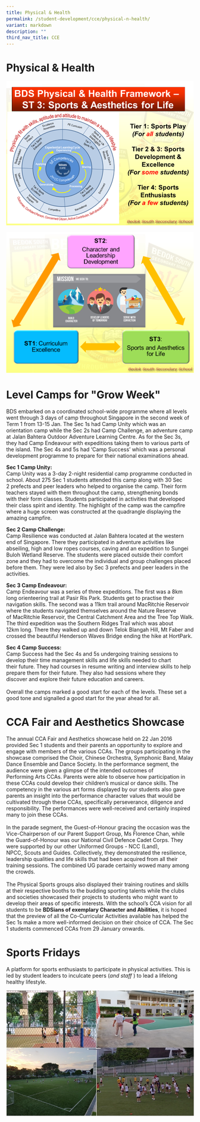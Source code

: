 ```yaml
---
title: Physical & Health
permalink: /student-development/cce/physical-n-health/
variant: markdown
description: ""
third_nav_title: CCE
---
```

Physical &amp; Health
=================

![Physical &amp; Health](/images/BDS%20Physical%20and%20Health%20Framework%20ST3_2.png)

![Physical &amp; Health](/images/BDS%20STRATEGIC%20THRUST%203.png)

Level Camps for "Grow Week"
===========================

BDS embarked on a coordinated&nbsp;school-wide programme where all levels went&nbsp;through 3 days of camp throughout Singapore in&nbsp;the second week of Term 1 from 13-15 Jan. The&nbsp;Sec 1s had Camp Unity which was an orientation&nbsp;camp while the Sec 2s had Camp Challenge, an adventure camp at Jalan Bahtera Outdoor Adventure Learning Centre. As for the Sec 3s, they had&nbsp;Camp Endeavour with expeditions taking them to&nbsp;various parts of the island. The Sec 4s and 5s had&nbsp;‘Camp Success’ which was a personal development&nbsp;programme to prepare for their national examinations ahead.

 <b>Sec 1 Camp Unity:</b>
 <br>Camp Unity was a 3-day 2-night residential camp&nbsp;programme conducted in school. About 275 Sec 1&nbsp;students attended this camp along with 30 Sec 2&nbsp;prefects and peer leaders who helped to organise&nbsp;the camp. Their form teachers stayed with them&nbsp;throughout the camp, strengthening bonds with&nbsp;their form classes. Students participated in activities that developed their class spirit and identity.&nbsp;The highlight of the camp was the campfire where&nbsp;a huge screen was constructed at the quadrangle&nbsp;displaying the amazing campfire.
 

<b>Sec 2 Camp Challenge:</b>
<br>Camp Resilience was conducted at Jalan Bahtera&nbsp;located at the western end of Singapore. There&nbsp;they participated in adventure activities like abseiling, high and low ropes courses, caving and an&nbsp;expedition to Sungei Buloh Wetland Reserve. The&nbsp;students were placed outside their comfort zone&nbsp;and they had to overcome the individual and group&nbsp;challenges placed before them. They were led also&nbsp;by Sec 3 prefects and peer leaders in the activities.

  

<b>Sec 3 Camp Endeavour:</b>
<br>Camp Endeavour was a series of three expeditions.&nbsp;The first was a 8km long orienteering trail at Pasir&nbsp;Ris Park. Students get to practise their navigation&nbsp;skills. The second was a 11km trail around&nbsp;MacRitchie Reservoir where the students navigated themselves around the Nature Reserve of&nbsp;MacRitchie Reservoir, the Central Catchment Area&nbsp;and the Tree Top Walk. The third expedition was&nbsp;the Southern Ridges Trail which was about 12km&nbsp;long. There they walked up and down Telok Blangah Hill, Mt Faber and crossed the beautiful Henderson Waves Bridge ending the hike at HortPark.

<b>Sec 4 Camp Success:</b>
<br>
Camp Success had the Sec 4s and 5s undergoing&nbsp;training sessions to develop their time management skills and life skills needed to chart their&nbsp;future. They had courses in resume writing and&nbsp;interview skills to help prepare them for their&nbsp;future. They also had sessions where they discover&nbsp;and explore their future education and careers.
<br><br>Overall the camps marked a good start for each of&nbsp;the levels. These set a good tone and signalled a&nbsp;good start for the year ahead for all.

CCA Fair and Aesthetics Showcase
================================

The annual CCA Fair and Aesthetics showcase&nbsp;held on 22 Jan 2016 provided Sec 1 students and&nbsp;their parents an opportunity to explore and engage with members of the various CCAs. The&nbsp;groups participating in the showcase comprised&nbsp;the Choir, Chinese Orchestra, Symphonic Band,&nbsp;Malay Dance Ensemble and Dance Society. In the&nbsp;performance segment, the audience were given a glimpse of the intended outcomes of Performing&nbsp;Arts CCAs. Parents were able to observe how&nbsp;participation in these CCAs could develop their&nbsp;children’s musical or dance skills. The competency in the various art forms displayed by our students also gave parents an insight into the performance character values that would be cultivated&nbsp;through these CCAs, specifically perseverance,&nbsp;diligence and responsibility. The performances&nbsp;were well-received and certainly inspired many to&nbsp;join these CCAs.
<br><br>In the parade segment, the Guest-of-Honour&nbsp;gracing the occasion was the Vice-Chairperson of&nbsp;our Parent Support Group, Ms Florence Chan,&nbsp;while the Guard-of-Honour was our National Civil&nbsp;Defence Cadet Corps. They were supported by&nbsp;our other Uniformed Groups - NCC (Land), NPCC,&nbsp;Scouts and Guides. Collectively, they demonstrated the resilience, leadership qualities and life&nbsp;skills that had been acquired from all their training sessions. The combined UG parade certainly&nbsp;wowed many among the crowds.
<br><br>The Physical Sports groups also displayed their&nbsp;training routines and skills at their respective&nbsp;booths to the budding sporting talents while the&nbsp;clubs and societies showcased their projects to&nbsp;students who might want to develop their areas&nbsp;of specific interests.&nbsp;With the school’s CCA vision for all students to be&nbsp;<b>BDSians of exemplary Character and Abilities</b>, it is&nbsp;hoped that the preview of all the Co-Curricular&nbsp;Activities available has helped the Sec 1s make a&nbsp;more well-informed decision on their choice of&nbsp;CCA. The Sec 1 students commenced CCAs from&nbsp;29 January onwards.

Sports Fridays
==============

A platform for sports enthusiasts to participate in physical activities. This is led by student&nbsp;leaders to inculcate peers (<i>and staff</i>&nbsp;) to lead a lifelong healthy lifestyle.

![Sports Friday](/images/Sports%20Friday.jpg)
